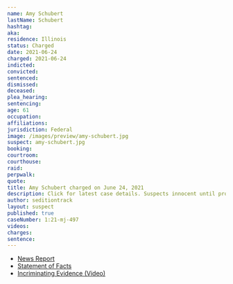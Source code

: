 ```yaml
---
name: Amy Schubert
lastName: Schubert
hashtag:
aka:
residence: Illinois
status: Charged
date: 2021-06-24
charged: 2021-06-24
indicted:
convicted:
sentenced:
dismissed:
deceased:
plea_hearing:
sentencing:
age: 61
occupation:
affiliations:
jurisdiction: Federal
image: /images/preview/amy-schubert.jpg
suspect: amy-schubert.jpg
booking:
courtroom:
courthouse:
raid:
perpwalk:
quote:
title: Amy Schubert charged on June 24, 2021
description: Click for latest case details. Suspects innocent until proven guilty.
author: seditiontrack
layout: suspect
published: true
caseNumber: 1:21-mj-497
videos:
charges:
sentence:
---
```

- [News Report](https://chicago.suntimes.com/crime/2021/7/26/22594897/crest-hill-couple-latest-illinoisans-charged-breach-u-s-capitol)
- [Statement of Facts](https://www.justice.gov/usao-dc/case-multi-defendant/file/1417721/download)
- [Incriminating Evidence (Video)](https://youtu.be/PfiS8MsfSF4?t=1105)
